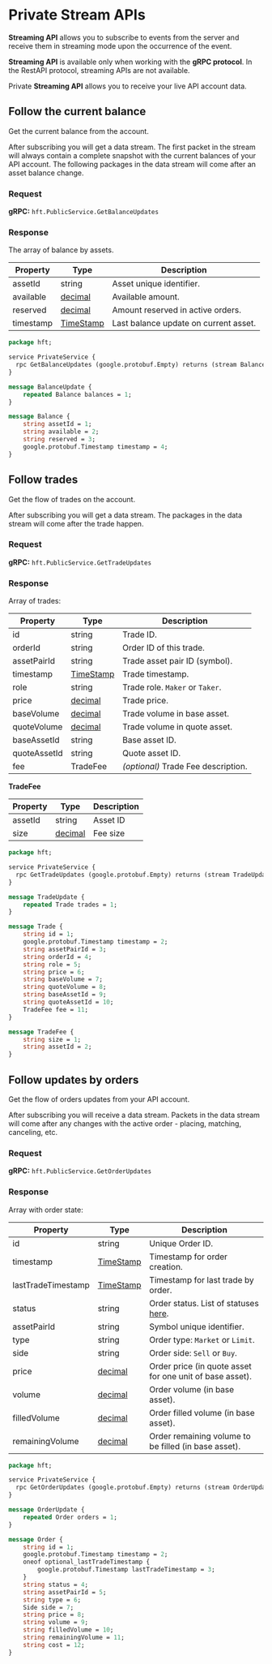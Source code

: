 # Private Stream APIs

**Streaming API** allows you to subscribe to events from the server and receive them in streaming mode upon the occurrence of the event.

**Streaming API** is available only when working with the **gRPC protocol**. In the RestAPI protocol, streaming APIs are not available.

Private **Streaming API** allows you to receive your live API account data.


## Follow the current balance

Get the current balance from the account.

After subscribing you will get a data stream. The first packet in the stream will always contain a complete snapshot with the current balances of your API account. The following packages in the data stream will come after an asset balance change.

### Request

**gRPC:** `hft.PublicService.GetBalanceUpdates`

### Response

The array of balance by assets.

Property | Type | Description
-------- | ---- | -----------
assetId | string | Asset unique identifier.
available | [decimal](#decimal-type) | Available amount.
reserved | [decimal](#decimal-type) | Amount reserved in active orders.
timestamp | [TimeStamp](#timestamp-type) | Last balance update on current asset.


```protobuf
package hft;

service PrivateService {
  rpc GetBalanceUpdates (google.protobuf.Empty) returns (stream BalanceUpdate);
}

message BalanceUpdate {
    repeated Balance balances = 1;
}

message Balance {
    string assetId = 1;
    string available = 2;
    string reserved = 3;
    google.protobuf.Timestamp timestamp = 4;
}
```

## Follow trades

Get the flow of trades on the account.

After subscribing you will get a data stream. The packages in the data stream will come after the trade happen.

### Request

**gRPC:** `hft.PublicService.GetTradeUpdates`

### Response

Array of trades:

Property | Type | Description
-------- | ---- | -----------
id | string | Trade ID.
orderId | string | Order ID of this trade.
assetPairId | string | Trade asset pair ID (symbol).
timestamp | [TimeStamp](#timestamp-type) | Trade timestamp.
role | string | Trade role. `Maker` or `Taker`.
price | [decimal](#decimal-type) | Trade price.
baseVolume | [decimal](#decimal-type) | Trade volume in base asset.
quoteVolume | [decimal](#decimal-type) | Trade volume in quote asset.
baseAssetId | string | Base asset ID.
quoteAssetId | string | Quote asset ID.
fee | TradeFee | *(optional)* Trade Fee description.

**TradeFee**

Property | Type | Description
-------- | ---- | -----------
assetId | string | Asset ID
size | [decimal](#decimal-type) | Fee size

```protobuf
package hft;

service PrivateService {
  rpc GetTradeUpdates (google.protobuf.Empty) returns (stream TradeUpdate);
}

message TradeUpdate {
    repeated Trade trades = 1;
}

message Trade {
    string id = 1;
    google.protobuf.Timestamp timestamp = 2;
    string assetPairId = 3;
    string orderId = 4;
    string role = 5;
    string price = 6;
    string baseVolume = 7;
    string quoteVolume = 8;
    string baseAssetId = 9;
    string quoteAssetId = 10;
    TradeFee fee = 11;
}

message TradeFee {
    string size = 1;
    string assetId = 2;
}
```

## Follow updates by orders

Get the flow of orders updates from your API account.

After subscribing you will receive a data stream. Packets in the data stream will come after any changes with the active order - placing, matching, canceling, etc.

### Request

**gRPC:** `hft.PublicService.GetOrderUpdates`

### Response

Array with order state:

Property | Type | Description
-------- | ---- | -----------
id | string | Unique Order ID.
timestamp |  [TimeStamp](#timestamp-type) | Timestamp for order creation.
lastTradeTimestamp | [TimeStamp](#timestamp-type) | Timestamp for last trade by order.
status | string | Order status. List of statuses [here](#order-statuses).
assetPairId | string | Symbol unique identifier.
type | string | Order type: `Market` or `Limit`.
side | string | Order side: `Sell` or `Buy`.
price | [decimal](#decimal-type) | Order price (in quote asset for one unit of base asset).
volume | [decimal](#decimal-type) | Order volume (in base asset).
filledVolume | [decimal](#decimal-type) | Order filled volume (in base asset).
remainingVolume | [decimal](#decimal-type) | Order remaining volume to be filled (in base asset).

```protobuf
package hft;

service PrivateService {
  rpc GetOrderUpdates (google.protobuf.Empty) returns (stream OrderUpdate);
}

message OrderUpdate {
    repeated Order orders = 1;
}

message Order {
    string id = 1;
    google.protobuf.Timestamp timestamp = 2;
    oneof optional_lastTradeTimestamp {
        google.protobuf.Timestamp lastTradeTimestamp = 3;
    }
    string status = 4;
    string assetPairId = 5;
    string type = 6;
    Side side = 7;
    string price = 8;
    string volume = 9;
    string filledVolume = 10;
    string remainingVolume = 11;
    string cost = 12;
}
```


